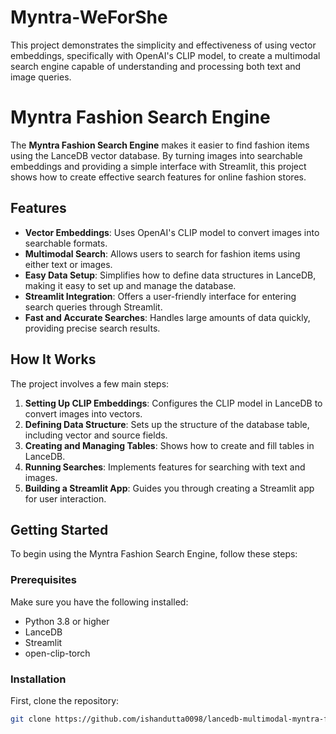 # Myntra-WeForShe
This project demonstrates the simplicity and effectiveness of using vector embeddings, specifically with OpenAI's CLIP model, to create a multimodal search engine capable of understanding and processing both text and image queries.
# Myntra Fashion Search Engine

The **Myntra Fashion Search Engine** makes it easier to find fashion items using the LanceDB vector database. By turning images into searchable embeddings and providing a simple interface with Streamlit, this project shows how to create effective search features for online fashion stores.

## Features
- **Vector Embeddings**: Uses OpenAI's CLIP model to convert images into searchable formats.
- **Multimodal Search**: Allows users to search for fashion items using either text or images.
- **Easy Data Setup**: Simplifies how to define data structures in LanceDB, making it easy to set up and manage the database.
- **Streamlit Integration**: Offers a user-friendly interface for entering search queries through Streamlit.
- **Fast and Accurate Searches**: Handles large amounts of data quickly, providing precise search results.

## How It Works
The project involves a few main steps:
1. **Setting Up CLIP Embeddings**: Configures the CLIP model in LanceDB to convert images into vectors.
2. **Defining Data Structure**: Sets up the structure of the database table, including vector and source fields.
3. **Creating and Managing Tables**: Shows how to create and fill tables in LanceDB.
4. **Running Searches**: Implements features for searching with text and images.
5. **Building a Streamlit App**: Guides you through creating a Streamlit app for user interaction.

## Getting Started
To begin using the Myntra Fashion Search Engine, follow these steps:

### Prerequisites
Make sure you have the following installed:
- Python 3.8 or higher
- LanceDB
- Streamlit
- open-clip-torch

### Installation
First, clone the repository:
```bash
git clone https://github.com/ishandutta0098/lancedb-multimodal-myntra-fashion-search-engine.git

